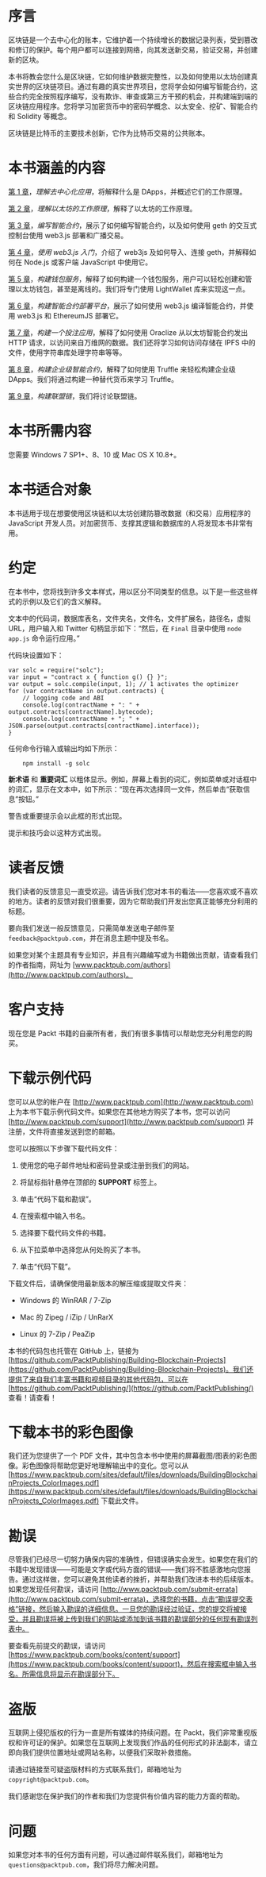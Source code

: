 # 序言

区块链是一个去中心化的账本，它维护着一个持续增长的数据记录列表，受到篡改和修订的保护。每个用户都可以连接到网络，向其发送新交易，验证交易，并创建新的区块。

本书将教会您什么是区块链，它如何维护数据完整性，以及如何使用以太坊创建真实世界的区块链项目。通过有趣的真实世界项目，您将学会如何编写智能合约，这些合约完全按照程序编写，没有欺诈、审查或第三方干预的机会，并构建端到端的区块链应用程序。您将学习加密货币中的密码学概念、以太安全、挖矿、智能合约和 Solidity 等概念。

区块链是比特币的主要技术创新，它作为比特币交易的公共账本。

# 本书涵盖的内容

[第 1 章](97a50ded-ba94-43ee-93c2-ce781e8a98a7.xhtml)，*理解去中心化应用*，将解释什么是 DApps，并概述它们的工作原理。

[第 2 章](fd10eeec-3c1a-494b-9628-acc065d69b92.xhtml)，*理解以太坊的工作原理*，解释了以太坊的工作原理。

[第 3 章](13cd4015-d978-4d9c-b99f-a68aa76d4437.xhtml)，*编写智能合约*，展示了如何编写智能合约，以及如何使用 geth 的交互式控制台使用 web3.js 部署和广播交易。

[第 4 章](878a3321-e436-4110-a109-c4dea94642f2.xhtml)，*使用 web3.js 入门*，介绍了 web3js 及如何导入、连接 geth，并解释如何在 Node.js 或客户端 JavaScript 中使用它。

[第 5 章](93ac152a-df95-4449-a109-d965d9ba319f.xhtml)，*构建钱包服务*，解释了如何构建一个钱包服务，用户可以轻松创建和管理以太坊钱包，甚至是离线的。我们将专门使用 LightWallet 库来实现这一点。

[第 6 章](97d4a675-402b-4ca3-86fe-aacd748d73e3.xhtml)，*构建智能合约部署平台*，展示了如何使用 web3.js 编译智能合约，并使用 web3.js 和 EthereumJS 部署它。

[第 7 章](27bfa4df-5d7a-47e0-b93f-cbb9418b1fba.xhtml)，*构建一个投注应用*，解释了如何使用 Oraclize 从以太坊智能合约发出 HTTP 请求，以访问来自万维网的数据。我们还将学习如何访问存储在 IPFS 中的文件，使用字符串库处理字符串等等。

[第 8 章](faf4c014-9863-4e43-9631-9536741c81a5.xhtml)，*构建企业级智能合约*，解释了如何使用 Truffle 来轻松构建企业级 DApps。我们将通过构建一种替代货币来学习 Truffle。

[第 9 章](c3d7a01e-0aec-4dfb-9e95-8231111bcf71.xhtml)，*构建联盟链*，我们将讨论联盟链。

# 本书所需内容

您需要 Windows 7 SP1+、8、10 或 Mac OS X 10.8+。

# 本书适合对象

本书适用于现在想要使用区块链和以太坊创建防篡改数据（和交易）应用程序的 JavaScript 开发人员。对加密货币、支撑其逻辑和数据库的人将发现本书非常有用。

# 约定

在本书中，您将找到许多文本样式，用以区分不同类型的信息。以下是一些这些样式的示例以及它们的含义解释。

文本中的代码词，数据库表名，文件夹名，文件名，文件扩展名，路径名，虚拟 URL，用户输入和 Twitter 句柄显示如下：“然后，在 `Final` 目录中使用 `node app.js` 命令运行应用。”

代码块设置如下：

```
var solc = require("solc"); 
var input = "contract x { function g() {} }"; 
var output = solc.compile(input, 1); // 1 activates the optimizer  
for (var contractName in output.contracts) { 
    // logging code and ABI  
    console.log(contractName + ": " + output.contracts[contractName].bytecode); 
    console.log(contractName + "; " + JSON.parse(output.contracts[contractName].interface)); 
}

```

任何命令行输入或输出均如下所示：

```
    npm install -g solc

```

**新术语** 和 **重要词汇** 以粗体显示。例如，屏幕上看到的词汇，例如菜单或对话框中的词汇，显示在文本中，如下所示：“现在再次选择同一文件，然后单击“获取信息”按钮。”

警告或重要提示会以此框的形式出现。

提示和技巧会以这种方式出现。

# 读者反馈

我们读者的反馈意见一直受欢迎。请告诉我们您对本书的看法——您喜欢或不喜欢的地方。读者的反馈对我们很重要，因为它帮助我们开发出您真正能够充分利用的标题。

要向我们发送一般反馈意见，只需简单发送电子邮件至 `feedback@packtpub.com`，并在消息主题中提及书名。

如果您对某个主题具有专业知识，并且有兴趣编写或为书籍做出贡献，请查看我们的作者指南，网址为 [www.packtpub.com/authors](http://www.packtpub.com/authors)。

# 客户支持

现在您是 Packt 书籍的自豪所有者，我们有很多事情可以帮助您充分利用您的购买。

# 下载示例代码

您可以从您的帐户在 [http://www.packtpub.com](http://www.packtpub.com) 上为本书下载示例代码文件。如果您在其他地方购买了本书，您可以访问 [http://www.packtpub.com/support](http://www.packtpub.com/support) 并注册，文件将直接发送到您的邮箱。

您可以按照以下步骤下载代码文件：

1.  使用您的电子邮件地址和密码登录或注册到我们的网站。

1.  将鼠标指针悬停在顶部的 **SUPPORT** 标签上。

1.  单击“代码下载和勘误”。

1.  在搜索框中输入书名。

1.  选择要下载代码文件的书籍。

1.  从下拉菜单中选择您从何处购买了本书。

1.  单击“代码下载”。

下载文件后，请确保使用最新版本的解压缩或提取文件夹：

+   Windows 的 WinRAR / 7-Zip

+   Mac 的 Zipeg / iZip / UnRarX

+   Linux 的 7-Zip / PeaZip

本书的代码包也托管在 GitHub 上，链接为 [https://github.com/PacktPublishing/Building-Blockchain-Projects](https://github.com/PacktPublishing/Building-Blockchain-Projects)。我们还提供了来自我们丰富书籍和视频目录的其他代码包，可以在 [https://github.com/PacktPublishing/](https://github.com/PacktPublishing/) 查看！请查看！

# 下载本书的彩色图像

我们还为您提供了一个 PDF 文件，其中包含本书中使用的屏幕截图/图表的彩色图像。彩色图像将帮助您更好地理解输出中的变化。您可以从 [https://www.packtpub.com/sites/default/files/downloads/BuildingBlockchainProjects_ColorImages.pdf](https://www.packtpub.com/sites/default/files/downloads/BuildingBlockchainProjects_ColorImages.pdf) 下载此文件。

# 勘误

尽管我们已经尽一切努力确保内容的准确性，但错误确实会发生。如果您在我们的书籍中发现错误——可能是文字或代码方面的错误——我们将不胜感激地向您报告。通过这样做，您可以避免其他读者的挫折，并帮助我们改进本书的后续版本。如果您发现任何勘误，请访问 [http://www.packtpub.com/submit-errata](http://www.packtpub.com/submit-errata)，选择您的书籍，点击“勘误提交表格”链接，然后输入勘误的详细信息。一旦您的勘误经过验证，您的提交将被接受，并且勘误将被上传到我们的网站或添加到该书籍的勘误部分的任何现有勘误列表中。

要查看先前提交的勘误，请访问 [https://www.packtpub.com/books/content/support](https://www.packtpub.com/books/content/support)，然后在搜索框中输入书名。所需信息将显示在勘误部分下。

# 盗版

互联网上侵犯版权的行为一直是所有媒体的持续问题。在 Packt，我们非常重视版权和许可证的保护。如果您在互联网上发现我们作品的任何形式的非法副本，请立即向我们提供位置地址或网站名称，以便我们采取补救措施。

请通过链接至可疑盗版材料的方式联系我们，邮箱地址为`copyright@packtpub.com`。

我们感谢您在保护我们的作者和我们为您提供有价值内容的能力方面的帮助。

# 问题

如果您对本书的任何方面有问题，可以通过邮件联系我们，邮箱地址为`questions@packtpub.com`，我们将尽力解决问题。
